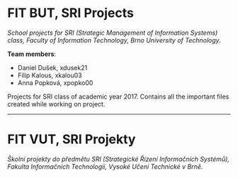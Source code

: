 # FIT BUT, SRI Projects
*School projects for SRI (Strategic Management of Information Systems) class, Faculty of Information Technology, Brno University of Technology.*
 
**Team members**:
* Daniel Dušek, xdusek21
* Filip Kalous, xkalou03
* Anna Popková, xpopko00

Projects for SRI class of academic year 2017. Contains all the important files created while working on project.


___

# FIT VUT, SRI Projekty
*Školní projekty do předmětu SRI (Strategické Řízení Informačních Systémů), Fakulta Informačních Technologií, Vysoké Učení Technické v Brně.*
